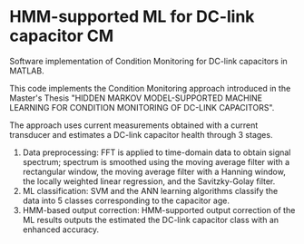 # HMM-supported ML for DC-link capacitor CM
Software implementation of Condition Monitoring for DC-link capacitors in MATLAB.

This code implements the Condition Monitoring approach introduced in the Master's Thesis "HIDDEN MARKOV MODEL-SUPPORTED MACHINE LEARNING FOR CONDITION MONITORING OF DC-LINK CAPACITORS".

The approach uses current measurements obtained with a current transducer and estimates a DC-link capacitor health through 3 stages.
1. Data preprocessing: FFT is applied to time-domain data to obtain signal spectrum; spectrum is smoothed using the moving average filter with a rectangular window, the moving average filter with a Hanning window, the locally weighted linear regression, and the Savitzky-Golay filter.
2. ML classification: SVM and the ANN learning algorithms classify the data into 5 classes corresponding to the capacitor age.
3. HMM-based output correction: HMM-supported output correction of the ML results outputs the estimated the DC-link capacitor class with an enhanced accuracy. 
